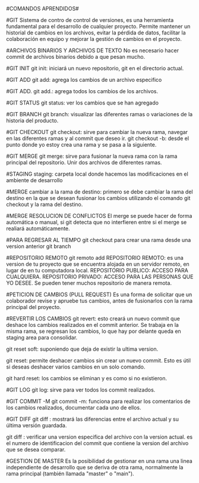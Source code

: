 #COMANDOS APRENDIDOS#

#GIT
Sistema de contro de control de versiones, es una herramienta fundamental para el desarrollo de cualquier proyecto.
Permite mantener un historial de cambios en los archivos, evitar la pérdida de datos, facilitar la colaboración en equipo y mejorar la gestión de cambios en el proyecto.

#ARCHIVOS BINARIOS Y ARCHIVOS DE TEXTO
No es necesario hacer commit de archivos binarios debido a que pesan mucho.

#GIT INIT
git init: iniciará un nuevo repositorio, git en el directorio actual.

#GIT ADD
git add: agrega los cambios de un archivo especifico

#GIT ADD.
git add.: agrega todos los cambios de los archivos.

#GIT STATUS
git status: ver los cambios que se han agregado

#GIT BRANCH
git branch: visualizar las diferentes ramas o variaciones de la historia del producto.

#GIT CHECKOUT
git checkout: sirve para cambiar la nueva rama, navegar en las diferentes ramas y al commit que deseo ir.
git checkout -b: desde el punto donde yo estoy crea una rama y se pasa a la siguiente.

#GIT MERGE
git merge: sirve para fusionar la nueva rama con la rama principal del repositorio. Unir dos archivos de diferentes ramas.

#STAGING
staging: carpeta local donde hacemos las modificaciones en el ambiente de desarrollo 

#MERGE
cambiar a la rama de destino: primero se debe cambiar la rama del destino en la que se desean fusionar los cambios utilizando el comando git checkout y la rama del destino.

#MERGE RESOLUCION DE CONFLICTOS
El merge se puede hacer de forma automática o manual, si git detecta que no interfieren entre si el merge se realiará automáticamente.

#PARA REGRESAR AL TIEMPO
git checkout <ID del commit> para crear una rama desde una version anterior git branch <nombre de la nueva rama><ID del commit>

#REPOSITORIO REMOTO
git remoto add <nombre del repositorio> <URL del repositorio>
REPOSITORIO REMOTO: es una version de tu proyecto que se encuentra alojada en un servidor remoto, en lugar de en tu computadora local.
REPOSITORIO PUBLICO: ACCESO PARA CUALQUIERA.
REPOSITORIO PRIVADO: ACCESO PARA LAS PERSONAS QUE YO DESEE.
Se pueden tener muchos repositorio de manera remota.

#PETICION DE CAMBIOS (PULL REQUEST)
Es una forma de solicitar que un colaborador revise y apruebe tus cambios, antes de fusionarlos con la rama principal del proyecto. 

#REVERTIR LOS CAMBIOS 
git revert: <ID del commit> esto creará un nuevo commit que deshace los cambios realizados en el commit anterior.
Se trabaja en la misma rama, se regresan los cambios, lo que hay por delante queda en staging area para consolidar.

git reset soft: suponiendo que deja de existir la ultima version.

git reset: permite deshacer cambios sin crear un nuevo commit. Esto es útil si deseas deshacer varios cambios en un solo comando.

git hard reset: los cambios se eliminan y es como si no existieron.

#GIT LOG
git log: sirve para ver todos los commit realizados.

#GIT COMMIT -M
git commit -m: funciona para realizar los comentarios de los cambios realizados, documentar cada uno de ellos.

#GIT DIFF
git diff <archivo>: mostrará las diferencias entre el archivo actual y su última versión guardada.

git diff <hash>: verificar una version especifica del archivo con la version actual.
<hash> es el numero de identificacion del commit que contiene la version del archivo que se desea comparar.

#GESTION DE MASTER
Es la posibilidad de gestionar en una rama una linea independiente de desarrollo que se deriva de otra rama, normalmente la rama principal (también llamada "master" o "main").

